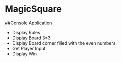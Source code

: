 # MagicSquare
##Console Application
* Display Rules
* Display Board 3*3
* Display Board corner filled with the even numbers
* Get Player Input
* Display Win
